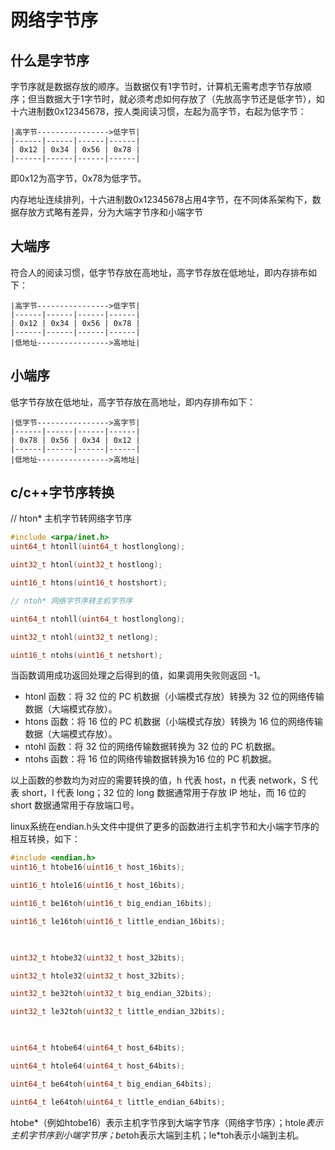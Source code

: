 # 网络字节序

## 什么是字节序

字节序就是数据存放的顺序。当数据仅有1字节时，计算机无需考虑字节存放顺序；但当数据大于1字节时，就必须考虑如何存放了（先放高字节还是低字节），如十六进制数0x12345678，按人类阅读习惯，左起为高字节，右起为低字节：

```shell
|高字节---------------->低字节|
|------|------|------|------|
| 0x12 | 0x34 | 0x56 | 0x78 |
|------|------|------|------|
```

即0x12为高字节，0x78为低字节。

内存地址连续排列，十六进制数0x12345678占用4字节，在不同体系架构下，数据存放方式略有差异，分为大端字节序和小端字节

## 大端序

符合人的阅读习惯，低字节存放在高地址，高字节存放在低地址，即内存排布如下：

```shell
|高字节---------------->低字节|
|------|------|------|------|
| 0x12 | 0x34 | 0x56 | 0x78 |
|------|------|------|------|
|低地址---------------->高地址|
```

## 小端序

低字节存放在低地址，高字节存放在高地址，即内存排布如下：

```shell
|低字节---------------->高字节|
|------|------|------|------|
| 0x78 | 0x56 | 0x34 | 0x12 |
|------|------|------|------|
|低地址---------------->高地址|
```

## c/c++字节序转换

// hton* 主机字节转网络字节序

```c
#include <arpa/inet.h>
uint64_t htonll(uint64_t hostlonglong);

uint32_t htonl(uint32_t hostlong);

uint16_t htons(uint16_t hostshort);

// ntoh* 网络字节序转主机字节序

uint64_t ntohll(uint64_t hostlonglong);

uint32_t ntohl(uint32_t netlong);

uint16_t ntohs(uint16_t netshort);
```

当函数调用成功返回处理之后得到的值，如果调用失败则返回 -1。

- htonl 函数：将 32 位的 PC 机数据（小端模式存放）转换为 32 位的网络传输数据（大端模式存放）。
- htons 函数：将 16 位的 PC 机数据（小端模式存放）转换为 16 位的网络传输数据（大端模式存放）。
- ntohl 函数：将 32 位的网络传输数据转换为 32 位的 PC 机数据。
- ntohs 函数：将 16 位的网络传输数据转换为16 位的 PC 机数据。

以上函数的参数均为对应的需要转换的值，h 代表 host，n 代表 network，S 代表 short，I 代表 long；32 位的 long 数据通常用于存放 IP 地址，而 16 位的 short 数据通常用于存放端口号。

linux系统在endian.h头文件中提供了更多的函数进行主机字节和大小端字节序的相互转换，如下：

```c
#include <endian.h>
uint16_t htobe16(uint16_t host_16bits);

uint16_t htole16(uint16_t host_16bits);

uint16_t be16toh(uint16_t big_endian_16bits);

uint16_t le16toh(uint16_t little_endian_16bits);

 

uint32_t htobe32(uint32_t host_32bits);

uint32_t htole32(uint32_t host_32bits);

uint32_t be32toh(uint32_t big_endian_32bits);

uint32_t le32toh(uint32_t little_endian_32bits);

 

uint64_t htobe64(uint64_t host_64bits);

uint64_t htole64(uint64_t host_64bits);

uint64_t be64toh(uint64_t big_endian_64bits);

uint64_t le64toh(uint64_t little_endian_64bits);
```

htobe*（例如htobe16）表示主机字节序到大端字节序（网络字节序）；htole*表示主机字节序到小端字节序；be*toh表示大端到主机；le*toh表示小端到主机。
